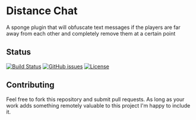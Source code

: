 # Distance Chat

A sponge plugin that will obfuscate text messages if the players are far away from each other and completely remove them at a certain point

## Status
[![Build Status](https://travis-ci.org/byYottaFLOPS/DistanceChat.svg?branch=master)](https://travis-ci.org/byYottaFLOPS/DistanceChat)
[![GitHub issues](https://img.shields.io/github/issues/byYottaFLOPS/DistanceChat.svg)](https://github.com/byYottaFLOPS/DistanceChat/issues)
[![License](https://img.shields.io/github/license/byYottaFLOPS/DistanceChat.svg)](https://github.com/byYottaFLOPS/DistanceChat)

## Contributing

Feel free to fork this repository and submit pull requests. As long as your work adds something remotely valuable to this project I'm happy to include it.
